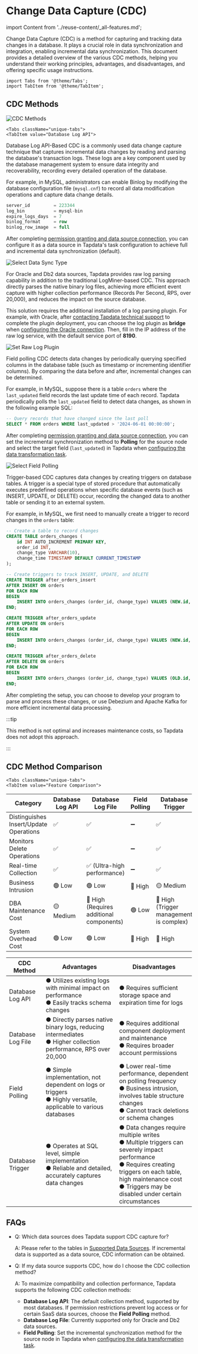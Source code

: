 # Change Data Capture (CDC)
import Content from '../reuse-content/_all-features.md';

<Content />

Change Data Capture (CDC) is a method for capturing and tracking data changes in a database. It plays a crucial role in data synchronization and integration, enabling incremental data synchronization. This document provides a detailed overview of the various CDC methods, helping you understand their working principles, advantages, and disadvantages, and offering specific usage instructions.

```mdx-code-block
import Tabs from '@theme/Tabs';
import TabItem from '@theme/TabItem';
```

## CDC Methods

![CDC Methods](../images/cdc_mechanism.png)

```mdx-code-block
<Tabs className="unique-tabs">
<TabItem value="Database Log API">
```
Database Log API-Based CDC is a commonly used data change capture technique that captures incremental data changes by reading and parsing the database's transaction logs. These logs are a key component used by the database management system to ensure data integrity and recoverability, recording every detailed operation of the database.

For example, in MySQL, administrators can enable Binlog by modifying the database configuration file (`mysql.cnf`) to record all data modification operations and capture data change details.

```sql
server_id         = 223344
log_bin           = mysql-bin
expire_logs_days  = 7
binlog_format     = row
binlog_row_image  = full
```

After completing [permission granting and data source connection](../prerequisites/on-prem-databases/mysql.md), you can configure it as a data source in Tapdata's task configuration to achieve full and incremental data synchronization (default).

![Select Data Sync Type](..//images/select_sync_type.png)

</TabItem>

<TabItem value="Database Log File">
For Oracle and Db2 data sources, Tapdata provides raw log parsing capability in addition to the traditional LogMiner-based CDC. This approach directly parses the native binary log files, achieving more efficient event capture with higher collection performance (Records Per Second, RPS, over 20,000), and reduces the impact on the source database.

This solution requires the additional installation of a log parsing plugin. For example, with Oracle, after [contacting Tapdata technical support](../support.md) to complete the plugin deployment, you can choose the log plugin as **bridge** when [configuring the Oracle connection](../prerequisites/on-prem-databases/oracle.md). Then, fill in the IP address of the raw log service, with the default service port of **8190**.

![Set Raw Log Plugin](..//images/raw_log_configuration.png)

</TabItem>

<TabItem value="Field Polling">
Field polling CDC detects data changes by periodically querying specified columns in the database table (such as timestamp or incrementing identifier columns). By comparing the data before and after, incremental changes can be determined.

For example, in MySQL, suppose there is a table `orders` where the `last_updated` field records the last update time of each record. Tapdata periodically polls the `last_updated` field to detect data changes, as shown in the following example SQL:

```sql
-- Query records that have changed since the last poll
SELECT * FROM orders WHERE last_updated > '2024-06-01 00:00:00';
```

After completing [permission granting and data source connection](../prerequisites/on-prem-databases/mysql.md), you can set the incremental synchronization method to **Polling** for the source node and select the target field (`last_updated`) in Tapdata when [configuring the data transformation task](../user-guide/data-development/create-task.md).

![Select Field Polling](..//images/obtain_cdc_via_polling.png)

</TabItem>

<TabItem value="Database Trigger">
Trigger-based CDC captures data changes by creating triggers on database tables. A trigger is a special type of stored procedure that automatically executes predefined operations when specific database events (such as INSERT, UPDATE, or DELETE) occur, recording the changed data to another table or sending it to an external system.

For example, in MySQL, we first need to manually create a trigger to record changes in the `orders` table:

```sql
-- Create a table to record changes
CREATE TABLE orders_changes (
    id INT AUTO_INCREMENT PRIMARY KEY,
    order_id INT,
    change_type VARCHAR(10),
    change_time TIMESTAMP DEFAULT CURRENT_TIMESTAMP
);

-- Create triggers to track INSERT, UPDATE, and DELETE
CREATE TRIGGER after_orders_insert
AFTER INSERT ON orders
FOR EACH ROW
BEGIN
    INSERT INTO orders_changes (order_id, change_type) VALUES (NEW.id, 'INSERT');
END;

CREATE TRIGGER after_orders_update
AFTER UPDATE ON orders
FOR EACH ROW
BEGIN
    INSERT INTO orders_changes (order_id, change_type) VALUES (NEW.id, 'UPDATE');
END;

CREATE TRIGGER after_orders_delete
AFTER DELETE ON orders
FOR EACH ROW
BEGIN
    INSERT INTO orders_changes (order_id, change_type) VALUES (OLD.id, 'DELETE');
END;
```

After completing the setup, you can choose to develop your program to parse and process these changes, or use Debezium and Apache Kafka for more efficient incremental data processing.

:::tip

This method is not optimal and increases maintenance costs, so Tapdata does not adopt this approach.

:::

</TabItem>
</Tabs>

## CDC Method Comparison

```mdx-code-block
<Tabs className="unique-tabs">
<TabItem value="Feature Comparison">
```
| Category                               | Database Log API | Database Log File                       | Field Polling | Database Trigger                       |
| -------------------------------------- | ---------------- | --------------------------------------- | ------------- | -------------------------------------- |
| Distinguishes Insert/Update Operations | ✅                | ✅                                       | ➖             | ✅                                      |
| Monitors Delete Operations             | ✅                | ✅                                       | ➖             | ✅                                      |
| Real-time Collection                   | ✅                | ✅ (Ultra-high performance)              | ➖             | ✅                                      |
| Business Intrusion                     | 🟢 Low            | 🟢 Low                                   | 🔴 High        | 🟡 Medium                               |
| DBA Maintenance Cost                   | 🟡 Medium         | 🔴 High (Requires additional components) | 🟢 Low         | 🔴 High (Trigger management is complex) |
| System Overhead Cost                   | 🟢 Low            | 🟢 Low                                   | 🔴 High        | 🔴 High                                 |

</TabItem>

<TabItem value="Pros and Cons Comparison">

| CDC Method        | Advantages                                                                                                          | Disadvantages                                                |
| ----------------- |---------------------------------------------------------------------------------------------------------------------| ------------------------------------------------------------ |
| Database Log API  | ● Utilizes existing logs with minimal impact on performance<br />● Easily tracks schema changes                     | ● Requires sufficient storage space and expiration time for logs |
| Database Log File | ● Directly parses native binary logs, reducing intermediates<br/>● Higher collection performance, RPS over 20,000   | ● Requires additional component deployment and maintenance<br />● Requires broader account permissions |
| Field Polling     | ● Simple implementation, not dependent on logs or triggers<br />● Highly versatile, applicable to various databases | ● Lower real-time performance, dependent on polling frequency<br />● Business intrusion, involves table structure changes<br />● Cannot track deletions or schema changes |
| Database Trigger  | ● Operates at SQL level, simple implementation<br />● Reliable and detailed, accurately captures data changes       | ● Data changes require multiple writes<br />● Multiple triggers can severely impact performance<br />● Requires creating triggers on each table, high maintenance cost<br />● Triggers may be disabled under certain circumstances |

</TabItem>
</Tabs>

## FAQs

* Q: Which data sources does Tapdata support CDC capture for?

  A: Please refer to the tables in [Supported Data Sources](../prerequisites/supported-databases.md). If incremental data is supported as a data source, CDC information can be obtained.

* Q: If my data source supports CDC, how do I choose the CDC collection method?

  A: To maximize compatibility and collection performance, Tapdata supports the following CDC collection methods:
  * **Database Log API**: The default collection method, supported by most databases. If permission restrictions prevent log access or for certain SaaS data sources, choose the **Field Polling** method.
  * **Database Log File**: Currently supported only for Oracle and Db2 data sources.
  * **Field Polling**: Set the incremental synchronization method for the source node in Tapdata when [configuring the data transformation task](../user-guide/data-development/create-task.md).